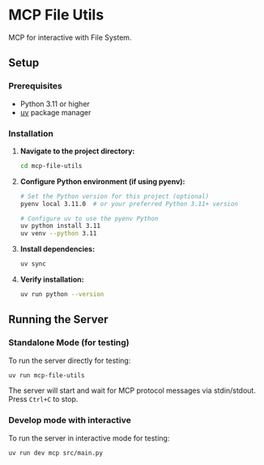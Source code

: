 # MCP File Utils

MCP for interactive with File System.

## Setup

### Prerequisites

- Python 3.11 or higher
- [uv](https://docs.astral.sh/uv/) package manager

### Installation

1. **Navigate to the project directory:**

    ```bash
    cd mcp-file-utils
    ```

2. **Configure Python environment (if using pyenv):**

    ```bash
    # Set the Python version for this project (optional)
    pyenv local 3.11.0  # or your preferred Python 3.11+ version
    
    # Configure uv to use the pyenv Python
    uv python install 3.11
    uv venv --python 3.11
    ```

3. **Install dependencies:**

    ```bash
    uv sync
    ```

4. **Verify installation:**

    ```bash
    uv run python --version
    ```

## Running the Server

### Standalone Mode (for testing)

To run the server directly for testing:

```bash
uv run mcp-file-utils
```

The server will start and wait for MCP protocol messages via stdin/stdout. Press `Ctrl+C` to stop.

### Develop mode with interactive

To run the server in interactive mode for testing:

```bash
uv run dev mcp src/main.py
```

